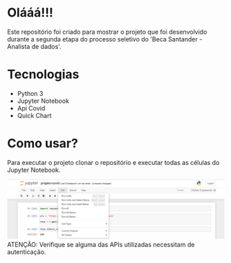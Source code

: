 # Olááá!!!
Este repositório foi criado para mostrar o projeto que foi desenvolvido durante a segunda etapa do processo seletivo do 'Beca Santander - Analista de dados'.

# Tecnologias
* Python 3
* Jupyter Notebook
* Api Covid
* Quick Chart

# Como usar?
Para executar o projeto clonar o repositório e executar todas as células do Jupyter Notebook. 

![img](./src/run-all-cell.png)
ATENÇÃO: Verifique se alguma das APIs utilizadas necessitam de autenticação.

